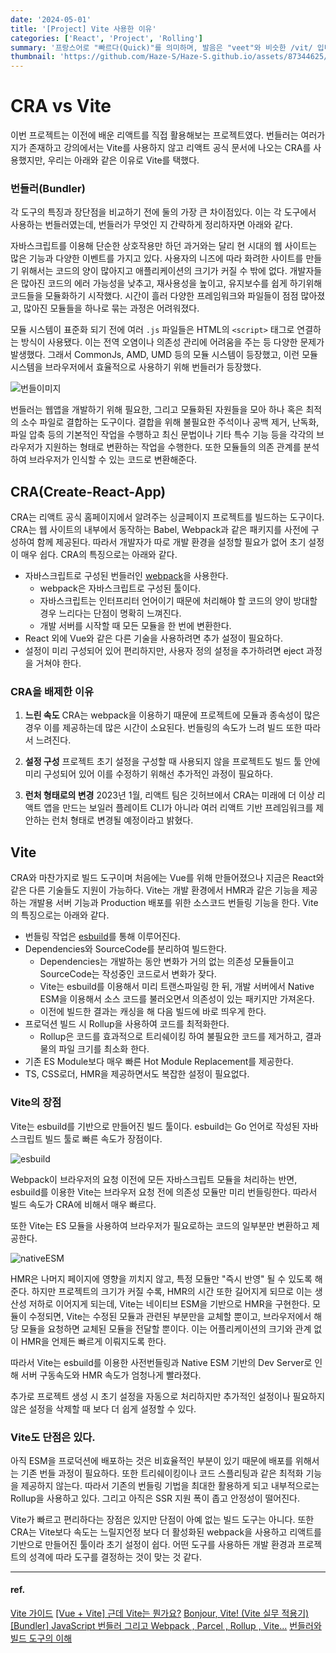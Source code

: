 ```yaml
---
date: '2024-05-01'
title: '[Project] Vite 사용한 이유'
categories: ['React', 'Project', 'Rolling']
summary: '프랑스어로 "빠르다(Quick)"를 의미하며, 발음은 "veet"와 비슷한 /vit/ 입니다.'
thumbnail: 'https://github.com/Haze-S/Haze-S.github.io/assets/87344625/af919317-2d68-4b60-bb22-eb29641d22ed'
---
```


# CRA vs Vite

이번 프로젝트는 이전에 배운 리액트를 직접 활용해보는 프로젝트였다. 번들러는 여러가지가 존재하고 강의에서는 Vite를 사용하지 않고 리액트 공식 문서에 나오는 CRA를 사용했지만, 우리는 아래와 같은 이유로 Vite를 택했다.

### 번들러(Bundler)

각 도구의 특징과 장단점을 비교하기 전에 둘의 가장 큰 차이점있다. 이는 각 도구에서 사용하는 번들러였는데, 번들러가 무엇인 지 간략하게 정리하자면 아래와 같다.

자바스크립트를 이용해 단순한 상호작용만 하던 과거와는 달리 현 시대의 웹 사이트는 많은 기능과 다양한 이벤트를 가지고 있다. 사용자의 니즈에 따라 화려한 사이트를 만들기 위해서는 코드의 양이 많아지고 애플리케이션의 크기가 커질 수 밖에 없다. 개발자들은 많아진 코드의 에러 가능성을 낮추고, 재사용성을 높이고, 유지보수를 쉽게 하기위해 코드들을 모듈화하기 시작했다. 시간이 흘러 다양한 프레임워크와 파일들이 점점 많아졌고, 많아진 모듈들을 하나로 묶는 과정은 어려워졌다.

모듈 시스템이 표준화 되기 전에 여러 `.js` 파일들은 HTML의 `<script>` 태그로 연결하는 방식이 사용됐다. 이는 전역 오염이나 의존성 관리에 어려움을 주는 등 다양한 문제가 발생했다. 그래서 CommonJs, AMD, UMD 등의 모듈 시스템이 등장했고, 이런 모듈 시스템을 브라우저에서 효율적으로 사용하기 위해 번들러가 등장했다.

![번들이미지](https://github.com/Haze-S/blog-contents/assets/87344625/7d387432-8bce-4944-94dd-786217f9fdc0)

번들러는 웹앱을 개발하기 위해 필요한, 그리고 모듈화된 자원들을 모아 하나 혹은 최적의 소수 파일로 결합하는 도구이다.
결합을 위해 불필요한 주석이나 공백 제거, 난독화, 파일 압축 등의 기본적인 작업을 수행하고 최신 문법이나 기타 특수 기능 등을 각각의 브라우저가 지원하는 형태로 변환하는 작업을 수행한다. 또한 모듈들의 의존 관계를 분석하여 브라우저가 인식할 수 있는 코드로 변환해준다.

## CRA(Create-React-App)

CRA는 리액트 공식 홈페이지에서 알려주는 싱글페이지 프로젝트를 빌드하는 도구이다. CRA는 웹 사이트의 내부에서 동작하는 Babel, Webpack과 같은 패키지를 사전에 구성하여 함께 제공된다. 따라서 개발자가 따로 개발 환경을 설정할 필요가 없어 초기 설정이 매우 쉽다.
CRA의 특징으로는 아래와 같다.

- 자바스크립트로 구성된 번들러인 [webpack](https://webpack.kr/)을 사용한다.
  - webpack은 자바스크립트로 구성된 툴이다.
  - 자바스크립트는 인터프리터 언어이기 때문에 처리해야 할 코드의 양이 방대할 경우 느리다는 단점이 명확히 느껴진다.
  - 개발 서버를 시작할 때 모든 모듈을 한 번에 변환한다.
- React 외에 Vue와 같은 다른 기술을 사용하려면 추가 설정이 필요하다.
- 설정이 미리 구성되어 있어 편리하지만, 사용자 정의 설정을 추가하려면 eject 과정을 거쳐야 한다.

### CRA을 배제한 이유

1. **느린 속도**
   CRA는 webpack을 이용하기 때문에 프로젝트에 모듈과 종속성이 많은 경우 이를 제공하는데 많은 시간이 소요된다. 번들링의 속도가 느려 빌드 또한 따라서 느려진다.

2. **설정 구성**
   프로젝트 초기 설정을 구성할 때 사용되지 않을 프로젝트도 빌드 툴 안에 미리 구성되어 있어 이를 수정하기 위해선 추가적인 과정이 필요하다.

3. **런처 형태로의 변경**
   2023년 1월, 리액트 팀은 깃허브에서 CRA는 미래에 더 이상 리액트 앱을 만드는 보일러 플레이트 CLI가 아니라 여러 리액트 기반 프레임워크를 제안하는 런처 형태로 변경될 예정이라고 밝혔다.

## Vite

CRA와 마찬가지로 빌드 도구이며 처음에는 Vue를 위해 만들어졌으나 지금은 React와 같은 다른 기술들도 지원이 가능하다. Vite는 개발 환경에서 HMR과 같은 기능을 제공하는 개발용 서버 기능과 Production 배포를 위한 소스코드 번들링 기능을 한다.
Vite의 특징으로는 아래와 같다.

- 번들링 작업은 [esbuild](https://esbuild.github.io/)를 통해 이루어진다.
- Dependencies와 SourceCode를 분리하여 빌드한다.
  - Dependencies는 개발하는 동안 변화가 거의 없는 의존성 모듈들이고 SourceCode는 작성중인 코드로서 변화가 잦다.
  - Vite는 esbuild를 이용해서 미리 트랜스파일링 한 뒤, 개발 서버에서 Native ESM을 이용해서 소스 코드를 불러오면서 의존성이 있는 패키지만 가져온다.
  - 이전에 빌드한 결과는 캐싱을 해 다음 빌드에 바로 띄우게 한다.
- 프로덕션 빌드 시 Rollup을 사용하여 코드를 최적화한다.
  - Rollup은 코드를 효과적으로 트리쉐이킹 하여 불필요한 코드를 제거하고, 결과물의 파일 크기를 최소화 한다.
- 기존 ES Module보다 매우 빠른 Hot Module Replacement를 제공한다.
- TS, CSS로더, HMR을 제공하면서도 복잡한 설정이 필요없다.

### Vite의 장점

Vite는 esbuild를 기반으로 만들어진 빌드 툴이다. esbuild는 Go 언어로 작성된 자바스크립트 빌드 툴로 빠른 속도가 장점이다.

![esbuild](https://github.com/Haze-S/blog-contents/assets/87344625/61be0637-3553-409e-97a3-e74626a8c68a)

Webpack이 브라우저의 요청 이전에 모든 자바스크립트 모듈을 처리하는 반면, esbuild를 이용한 Vite는 브라우저 요청 전에 의존성 모듈만 미리 번들링한다. 따라서 빌드 속도가 CRA에 비해서 매우 빠르다.

또한 Vite는 ES 모듈을 사용하여 브라우저가 필요로하는 코드의 일부분만 변환하고 제공한다.

![nativeESM](https://github.com/Haze-S/blog-contents/assets/87344625/be3a28d8-b957-425d-9aec-aa8b2720f793)

HMR은 나머지 페이지에 영향을 끼치지 않고, 특정 모듈만 "즉시 반영" 될 수 있도록 해준다. 하지만 프로젝트의 크기가 커질 수록, HMR의 시간 또한 길어지게 되므로 이는 생산성 저하로 이어지게 되는데, Vite는 네이티브 ESM을 기반으로 HMR을 구현한다. 모듈이 수정되면, Vite는 수정된 모듈과 관련된 부분만을 교체할 뿐이고, 브라우저에서 해당 모듈을 요청하면 교체된 모듈을 전달할 뿐이다. 이는 어플리케이션의 크기와 관계 없이 HMR을 언제든 빠르게 이뤄지도록 한다.

따라서 Vite는 esbuild를 이용한 사전번들링과 Native ESM 기반의 Dev Server로 인해 서버 구동속도와 HMR 속도가 엄청나게 빨라졌다.

추가로 프로젝트 생성 시 초기 설정을 자동으로 처리하지만 추가적인 설정이나 필요하지 않은 설정을 삭제할 때 보다 더 쉽게 설정할 수 있다.

### Vite도 단점은 있다.

아직 ESM을 프로덕션에 배포하는 것은 비효율적인 부분이 있기 때문에 배포를 위해서는 기존 번들 과정이 필요하다. 또한 트리쉐이킹이나 코드 스플리팅과 같은 최적화 기능을 제공하지 않는다. 따라서 기존의 번들링 기법을 최대한 활용하게 되고 내부적으로는 Rollup을 사용하고 있다. 그리고 아직은 SSR 지원 폭이 좁고 안정성이 떨어진다.

Vite가 빠르고 편리하다는 장점은 있지만 단점이 아예 없는 빌드 도구는 아니다. 또한 CRA는 Vite보다 속도는 느릴지언정 보다 더 활성화된 webpack을 사용하고 리액트를 기반으로 만들어진 툴이라 초기 설정이 쉽다. 어떤 도구를 사용하든 개발 환경과 프로젝트의 성격에 따라 도구를 결정하는 것이 맞는 것 같다.

---

#### ref.

[Vite 가이드](https://ko.vitejs.dev/guide/)
[[Vue + Vite] 근데 Vite는 뭔가요?](https://analogcode.tistory.com/39)
[Bonjour, Vite! (Vite 실무 적용기)](https://blog.hectodata.co.kr/bonjour-vite/)
[[Bundler] JavaScript 번들러 그리고 Webpack , Parcel , Rollup , Vite...](https://velog.io/@wynter_j/Bundler-JavaScript-%EB%B2%88%EB%93%A4%EB%9F%AC-%EA%B7%B8%EB%A6%AC%EA%B3%A0-Webpack-Parcel-Rollup-Vite...-1)
[번들러와 빌드 도구의 이해](https://www.heropy.dev/p/x8iedW)
